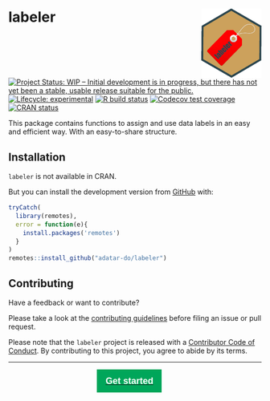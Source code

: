 
<!-- README.md is generated from README.Rmd. Please edit that file -->

# labeler <img src='man/figures/logo.png' align="right" height="138" />

<!-- badges: start -->

[![Project Status: WIP – Initial development is in progress, but there
has not yet been a stable, usable release suitable for the
public.](https://www.repostatus.org/badges/latest/wip.svg)](https://www.repostatus.org/#wip)
[![Lifecycle:
experimental](https://img.shields.io/badge/lifecycle-experimental-orange.svg)](https://www.tidyverse.org/lifecycle/#experimental)
[![R build
status](https://github.com/adatar-do/labeler/workflows/R-CMD-check/badge.svg)](https://github.com/adatar-do/labeler/actions)
[![Codecov test
coverage](https://codecov.io/gh/adatar-do/labeler/branch/main/graph/badge.svg)](https://codecov.io/gh/adatar-do/labeler?branch=main)
[![CRAN
status](https://www.r-pkg.org/badges/version/labeler)](https://CRAN.R-project.org/package=labeler)
<!-- badges: end -->

This package contains functions to assign and use data labels in an easy
and efficient way. With an easy-to-share structure.

## Installation

<!-- You can install the released version of labeler from [CRAN](https://CRAN.R-project.org) with: -->
<!-- ``` r -->
<!-- install.packages("labeler") -->
<!-- ``` -->

`labeler` is not available in CRAN.

But you can install the development version from
[GitHub](https://github.com/) with:

``` r
tryCatch(
  library(remotes),
  error = function(e){
    install.packages('remotes')
  }
)
remotes::install_github("adatar-do/labeler")
```

## Contributing

Have a feedback or want to contribute?

Please take a look at the [contributing
guidelines](https://adatar-do.github.io/labeler/CONTRIBUTING.html)
before filing an issue or pull request.

Please note that the `labeler` project is released with a [Contributor
Code of
Conduct](https://contributor-covenant.org/version/2/0/CODE_OF_CONDUCT.html).
By contributing to this project, you agree to abide by its terms.

<hr/>

<a href="./articles/labeler.html"><button type="button"
style = "
    border: 1px solid transparent;
    background-color: #00a65a;
    display: block;
    padding: 10px 16px;
    font-size: 18px;
    line-height: 1.3333333;
    color: #fff;
    cursor: pointer;
    margin-left: 35%;
    margin-top: 10px;
    font-weight: 900;
    text-align: center;
    white-space: nowrap;
    vertical-align: middle;">
    Get started</button></a>
